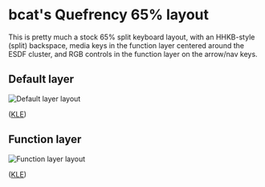# bcat's Quefrency 65% layout

This is pretty much a stock 65% split keyboard layout, with an HHKB-style
(split) backspace, media keys in the function layer centered around the ESDF
cluster, and RGB controls in the function layer on the arrow/nav keys.

## Default layer

![Default layer layout](https://i.imgur.com/CU2fxDg.png)

([KLE](http://www.keyboard-layout-editor.com/#/gists/60a262432bb340b37d364a4424f3037b))

## Function layer

![Function layer layout](https://i.imgur.com/xE4CuH0.png)

([KLE](http://www.keyboard-layout-editor.com/#/gists/59636898946da51f91fb290f8e078b4d))
